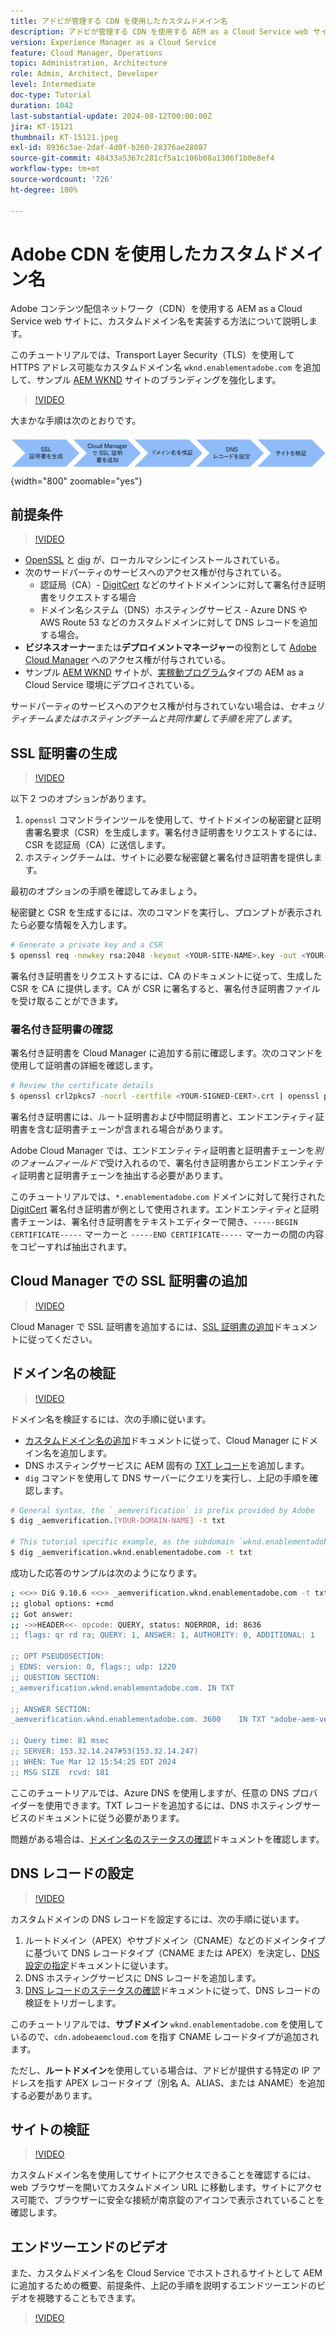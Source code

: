 ```yaml
---
title: アドビが管理する CDN を使用したカスタムドメイン名
description: アドビが管理する CDN を使用する AEM as a Cloud Service web サイトに、カスタムドメイン名を実装する方法について説明します。
version: Experience Manager as a Cloud Service
feature: Cloud Manager, Operations
topic: Administration, Architecture
role: Admin, Architect, Developer
level: Intermediate
doc-type: Tutorial
duration: 1042
last-substantial-update: 2024-08-12T00:00:00Z
jira: KT-15121
thumbnail: KT-15121.jpeg
exl-id: 8936c3ae-2daf-4d0f-b260-28376ae28087
source-git-commit: 48433a5367c281cf5a1c106b08a1306f1b0e8ef4
workflow-type: tm+mt
source-wordcount: '726'
ht-degree: 100%

---
```


# Adobe CDN を使用したカスタムドメイン名

Adobe コンテンツ配信ネットワーク（CDN）を使用する AEM as a Cloud Service web サイトに、カスタムドメイン名を実装する方法について説明します。

このチュートリアルでは、Transport Layer Security（TLS）を使用して HTTPS アドレス可能なカスタムドメイン名 `wknd.enablementadobe.com` を追加して、サンプル [AEM WKND](https://github.com/adobe/aem-guides-wknd) サイトのブランディングを強化します。

>[!VIDEO](https://video.tv.adobe.com/v/3427903?quality=12&learn=on)

大まかな手順は次のとおりです。

![Adobe CDN を使用したカスタムドメイン名](./assets/add-custom-domain-name-with-Adobe-CDN.png){width="800" zoomable="yes"}

## 前提条件

>[!VIDEO](https://video.tv.adobe.com/v/3427909?quality=12&learn=on)

- [OpenSSL](https://www.openssl.org/) と [dig](https://www.isc.org/blogs/dns-checker/) が、ローカルマシンにインストールされている。
- 次のサードパーティのサービスへのアクセス権が付与されている。
   - 認証局（CA）- [DigitCert](https://www.digicert.com/) などのサイトドメインンに対して署名付き証明書をリクエストする場合
   - ドメイン名システム（DNS）ホスティングサービス - Azure DNS や AWS Route 53 などのカスタムドメインに対して DNS レコードを追加する場合。
- **ビジネスオーナー**&#x200B;または&#x200B;**デプロイメントマネージャー**&#x200B;の役割として [Adobe Cloud Manager](https://my.cloudmanager.adobe.com/) へのアクセス権が付与されている。
- サンプル [AEM WKND](https://github.com/adobe/aem-guides-wknd) サイトが、[実稼動プログラム](https://experienceleague.adobe.com/ja/docs/experience-manager-cloud-service/content/implementing/using-cloud-manager/programs/introduction-production-programs)タイプの AEM as a Cloud Service 環境にデプロイされている。

サードパーティのサービスへのアクセス権が付与されていない場合は、_セキュリティチームまたはホスティングチームと共同作業して手順を完了します_。

## SSL 証明書の生成

>[!VIDEO](https://video.tv.adobe.com/v/3427908?quality=12&learn=on)

以下 2 つのオプションがあります。

1. `openssl` コマンドラインツールを使用して、サイトドメインの秘密鍵と証明書署名要求（CSR）を生成します。署名付き証明書をリクエストするには、CSR を認証局（CA）に送信します。
1. ホスティングチームは、サイトに必要な秘密鍵と署名付き証明書を提供します。

最初のオプションの手順を確認してみましょう。

秘密鍵と CSR を生成するには、次のコマンドを実行し、プロンプトが表示されたら必要な情報を入力します。

```bash
# Generate a private key and a CSR
$ openssl req -newkey rsa:2048 -keyout <YOUR-SITE-NAME>.key -out <YOUR-SITE-NAME>.csr -nodes
```

署名付き証明書をリクエストするには、CA のドキュメントに従って、生成した CSR を CA に提供します。CA が CSR に署名すると、署名付き証明書ファイルを受け取ることができます。

### 署名付き証明書の確認

署名付き証明書を Cloud Manager に追加する前に確認します。次のコマンドを使用して証明書の詳細を確認します。

```bash
# Review the certificate details
$ openssl crl2pkcs7 -nocrl -certfile <YOUR-SIGNED-CERT>.crt | openssl pkcs7 -print_certs -noout
```

署名付き証明書には、ルート証明書および中間証明書と、エンドエンティティ証明書を含む証明書チェーンが含まれる場合があります。

Adobe Cloud Manager では、エンドエンティティ証明書と証明書チェーンを&#x200B;_別のフォームフィールドで_&#x200B;受け入れるので、署名付き証明書からエンドエンティティ証明書と証明書チェーンを抽出する必要があります。

このチュートリアルでは、`*.enablementadobe.com` ドメインに対して発行された [DigitCert](https://www.digicert.com/) 署名付き証明書が例として使用されます。エンドエンティティと証明書チェーンは、署名付き証明書をテキストエディターで開き、`-----BEGIN CERTIFICATE-----` マーカーと `-----END CERTIFICATE-----` マーカーの間の内容をコピーすれば抽出されます。

## Cloud Manager での SSL 証明書の追加

>[!VIDEO](https://video.tv.adobe.com/v/3427906?quality=12&learn=on)

Cloud Manager で SSL 証明書を追加するには、[SSL 証明書の追加](https://experienceleague.adobe.com/ja/docs/experience-manager-cloud-service/content/implementing/using-cloud-manager/manage-ssl-certificates/add-ssl-certificate)ドキュメントに従ってください。

## ドメイン名の検証

>[!VIDEO](https://video.tv.adobe.com/v/3427905?quality=12&learn=on)

ドメイン名を検証するには、次の手順に従います。

- [カスタムドメイン名の追加](https://experienceleague.adobe.com/ja/docs/experience-manager-cloud-service/content/implementing/using-cloud-manager/custom-domain-names/add-custom-domain-name)ドキュメントに従って、Cloud Manager にドメイン名を追加します。
- DNS ホスティングサービスに AEM 固有の [TXT レコード](https://experienceleague.adobe.com/ja/docs/experience-manager-cloud-service/content/implementing/using-cloud-manager/custom-domain-names/add-text-record)を追加します。
- `dig` コマンドを使用して DNS サーバーにクエリを実行し、上記の手順を確認します。

```bash
# General syntax, the `_aemverification` is prefix provided by Adobe
$ dig _aemverification.[YOUR-DOMAIN-NAME] -t txt

# This tutorial specific example, as the subdomain `wknd.enablementadobe.com` is used
$ dig _aemverification.wknd.enablementadobe.com -t txt
```

成功した応答のサンプルは次のようになります。

```bash
; <<>> DiG 9.10.6 <<>> _aemverification.wknd.enablementadobe.com -t txt
;; global options: +cmd
;; Got answer:
;; ->>HEADER<<- opcode: QUERY, status: NOERROR, id: 8636
;; flags: qr rd ra; QUERY: 1, ANSWER: 1, AUTHORITY: 0, ADDITIONAL: 1

;; OPT PSEUDOSECTION:
; EDNS: version: 0, flags:; udp: 1220
;; QUESTION SECTION:
;_aemverification.wknd.enablementadobe.com. IN TXT

;; ANSWER SECTION:
_aemverification.wknd.enablementadobe.com. 3600    IN TXT "adobe-aem-verification=wknd.enablementadobe.com/105881/991000/bef0e843-9280-4385-9984-357ed9a4217b"

;; Query time: 81 msec
;; SERVER: 153.32.14.247#53(153.32.14.247)
;; WHEN: Tue Mar 12 15:54:25 EDT 2024
;; MSG SIZE  rcvd: 181
```

ここのチュートリアルでは、Azure DNS を使用しますが、任意の DNS プロバイダーを使用できます。TXT レコードを追加するには、DNS ホスティングサービスのドキュメントに従う必要があります。

問題がある場合は、[ドメイン名のステータスの確認](https://experienceleague.adobe.com/ja/docs/experience-manager-cloud-service/content/implementing/using-cloud-manager/custom-domain-names/check-domain-name-status)ドキュメントを確認します。

## DNS レコードの設定

>[!VIDEO](https://video.tv.adobe.com/v/3427907?quality=12&learn=on)

カスタムドメインの DNS レコードを設定するには、次の手順に従います。

1. ルートドメイン（APEX）やサブドメイン（CNAME）などのドメインタイプに基づいて DNS レコードタイプ（CNAME または APEX）を決定し、[DNS 設定の指定](https://experienceleague.adobe.com/ja/docs/experience-manager-cloud-service/content/implementing/using-cloud-manager/custom-domain-names/configure-dns-settings)ドキュメントに従います。
1. DNS ホスティングサービスに DNS レコードを追加します。
1. [DNS レコードのステータスの確認](https://experienceleague.adobe.com/ja/docs/experience-manager-cloud-service/content/implementing/using-cloud-manager/custom-domain-names/check-dns-record-status)ドキュメントに従って、DNS レコードの検証をトリガーします。

このチュートリアルでは、**サブドメイン** `wknd.enablementadobe.com` を使用しているので、`cdn.adobeaemcloud.com` を指す CNAME レコードタイプが追加されます。

ただし、**ルートドメイン**&#x200B;を使用している場合は、アドビが提供する特定の IP アドレスを指す APEX レコードタイプ（別名 A、ALIAS、または ANAME）を追加する必要があります。

## サイトの検証

>[!VIDEO](https://video.tv.adobe.com/v/3427904?quality=12&learn=on)

カスタムドメイン名を使用してサイトにアクセスできることを確認するには、web ブラウザーを開いてカスタムドメイン URL に移動します。サイトにアクセス可能で、ブラウザーに安全な接続が南京錠のアイコンで表示されていることを確認します。

## エンドツーエンドのビデオ

また、カスタムドメイン名を Cloud Service でホストされるサイトとして AEM に追加するための概要、前提条件、上記の手順を説明するエンドツーエンドのビデオを視聴することもできます。

>[!VIDEO](https://video.tv.adobe.com/v/3427817?quality=12&learn=on)
